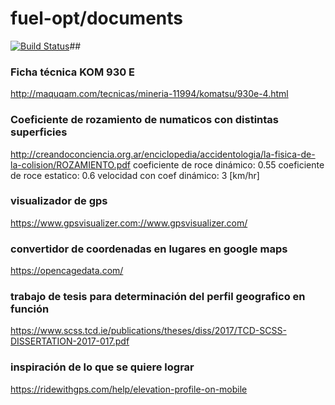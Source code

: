 # fuel-opt/documents
[![Build Status](https://travis-ci.org/joemccann/dillinger.svg?branch=master)](https://travis-ci.org/joemccann/dillinger)##

### Ficha técnica KOM 930 E
http://maquqam.com/tecnicas/mineria-11994/komatsu/930e-4.html

### Coeficiente de rozamiento de numaticos con distintas superficies
http://creandoconciencia.org.ar/enciclopedia/accidentologia/la-fisica-de-la-colision/ROZAMIENTO.pdf
coeficiente de roce dinámico: 0.55
coeficiente de roce estatico: 0.6
velocidad con coef dinámico: 3 [km/hr]

### visualizador de gps
https://www.gpsvisualizer.com://www.gpsvisualizer.com/

### convertidor de coordenadas en lugares en google maps
https://opencagedata.com/

### trabajo de tesis para determinación del perfil geografico en función
https://www.scss.tcd.ie/publications/theses/diss/2017/TCD-SCSS-DISSERTATION-2017-017.pdf

### inspiración de lo que se quiere lograr
https://ridewithgps.com/help/elevation-profile-on-mobile
